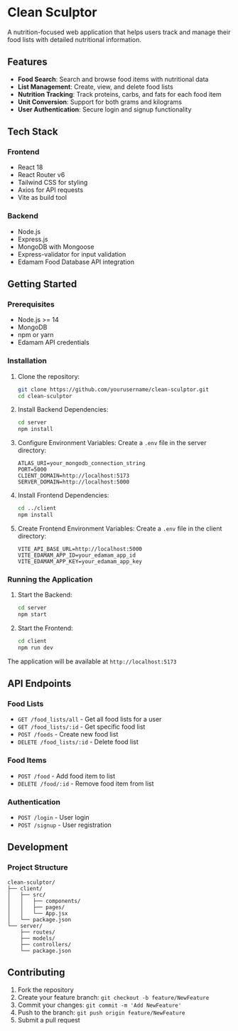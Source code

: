 # Clean Sculptor

A nutrition-focused web application that helps users track and manage their food lists with detailed nutritional information.

## Features

- **Food Search**: Search and browse food items with nutritional data
- **List Management**: Create, view, and delete food lists
- **Nutrition Tracking**: Track proteins, carbs, and fats for each food item
- **Unit Conversion**: Support for both grams and kilograms
- **User Authentication**: Secure login and signup functionality

## Tech Stack

### Frontend

- React 18
- React Router v6
- Tailwind CSS for styling
- Axios for API requests
- Vite as build tool

### Backend

- Node.js
- Express.js
- MongoDB with Mongoose
- Express-validator for input validation
- Edamam Food Database API integration

## Getting Started

### Prerequisites

- Node.js >= 14
- MongoDB
- npm or yarn
- Edamam API credentials

### Installation

1. Clone the repository:

   ```bash
   git clone https://github.com/yourusername/clean-sculptor.git
   cd clean-sculptor
   ```

2. Install Backend Dependencies:

   ```bash
   cd server
   npm install
   ```

3. Configure Environment Variables: Create a `.env` file in the server directory:

   ```
   ATLAS_URI=your_mongodb_connection_string
   PORT=5000
   CLIENT_DOMAIN=http://localhost:5173
   SERVER_DOMAIN=http://localhost:5000
   ```

4. Install Frontend Dependencies:

   ```bash
   cd ../client
   npm install
   ```

5. Create Frontend Environment Variables: Create a `.env` file in the client directory:

   ```
   VITE_API_BASE_URL=http://localhost:5000
   VITE_EDAMAM_APP_ID=your_edamam_app_id
   VITE_EDAMAM_APP_KEY=your_edamam_app_key
   ```

### Running the Application

1. Start the Backend:

   ```bash
   cd server
   npm start
   ```

2. Start the Frontend:

   ```bash
   cd client
   npm run dev
   ```

The application will be available at `http://localhost:5173`

## API Endpoints

### Food Lists

- `GET /food_lists/all` - Get all food lists for a user
- `GET /food_lists/:id` - Get specific food list
- `POST /foods` - Create new food list
- `DELETE /food_lists/:id` - Delete food list

### Food Items

- `POST /food` - Add food item to list
- `DELETE /food/:id` - Remove food item from list

### Authentication

- `POST /login` - User login
- `POST /signup` - User registration

## Development

### Project Structure

```
clean-sculptor/
├── client/
│   ├── src/
│   │   ├── components/
│   │   ├── pages/
│   │   └── App.jsx
│   └── package.json
└── server/
    ├── routes/
    ├── models/
    ├── controllers/
    └── package.json
```

## Contributing

1. Fork the repository
2. Create your feature branch: `git checkout -b feature/NewFeature`
3. Commit your changes: `git commit -m 'Add NewFeature'`
4. Push to the branch: `git push origin feature/NewFeature`
5. Submit a pull request
